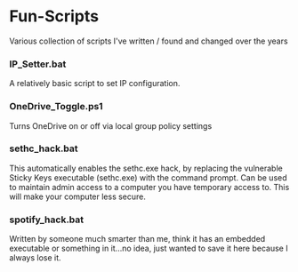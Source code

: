 # Fun-Scripts
Various collection of scripts I've written / found and changed over the years

<h3> IP_Setter.bat  </h3>
A relatively basic script to set IP configuration.  

<h3> OneDrive_Toggle.ps1  </h3>
Turns OneDrive on or off via local group policy settings

<h3> sethc_hack.bat  </h3>
This automatically enables the sethc.exe hack, by replacing the vulnerable Sticky Keys executable (sethc.exe) with the command prompt.  Can be used to maintain admin access to a computer you have temporary access to.  This will make your computer less secure.

<h3> spotify_hack.bat  </h3>
Written by someone much smarter than me, think it has an embedded executable or something in it...no idea, just wanted to save it here because I always lose it.
